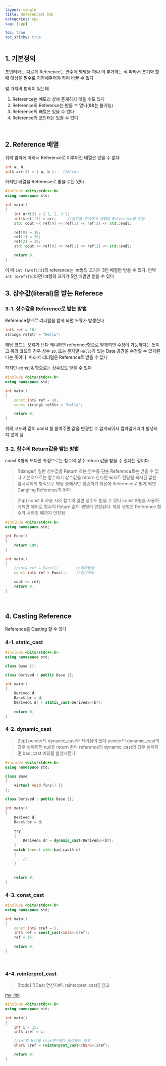 ```yaml
---
layout: single
title: Reference의 성질
categories: cpp
tag: [cpp]

toc: true
toc_sticky: true
---
```


## 1. 기본정의
포인터와는 다르게 Reference는 변수에 별명을 하나 더 추가하는 식
따라서 초기화 할 때 대상을 필수로 지정해주어야 하며 바꿀 수 없다

몇 가지의 법칙이 있는데
1. Reference는 메모리 상에 존재하지 않을 수도 있다
2. Reference의 Reference는 만들 수 없다(&&는 불가능)
3. Reference의 배열은 있을 수 없다
4. Reference의 포인터는 있을 수 없다

   
   
## 2. Reference 배열
위의 법칙에 따라서 Reference로 이루어진 배열은 있을 수 없다
```cpp
int a, b;
int& arr[2] = { a, b };   //Error
```

하지만 배열을 Reference로 받을 수는 있다.
```cpp
#include <bits/stdc++.h>
using namespace std;

int main()
{
	int arr[3] = { 1, 2, 3 };
	int(&ref)[3] = arr;		//괄호를 추가해서 배열의 Reference를 만듦
	std::cout << ref[0] << ref[1] << ref[2] << std::endl;

	ref[0] = 10;
	ref[1] = 20;
	ref[2] = 30;
	std::cout << ref[0] << ref[1] << ref[2] << std::endl;

	return 0;
}
```
이 때 `int (&ref)[3]`의 reference는 int형의 크기가 3인 배열만 받을 수 있다.
만약 `int (&ref)[5]`라면 int형의 크기가 5인 배열만 받을 수 있다
   
   
## 3. 상수값(literal)을 받는 Referece
### 3-1. 상수값을 Reference로 받는 방법
Reference형으로 리터럴을 받게 되면 오류가 발생한다
```cpp
int& ref = 10;
string& refStr = "Hello";
```
해당 코드는 오류가 난다
왜냐하면 reference형으로 받게되면 수정이 가능하다는 뜻이고
위의 코드의 경우 상수 `10`, 또는 문자열 `Hello`가 있는 Data 공간을 수정할 수 있게된다는 뜻이다.
따라서 리터럴은 Reference로 받을 수 없다

하지만 const & 형으로는 상수값도 받을 수 있다
```cpp
#include <bits/stdc++.h>
using namespace std;

int main()
{
	const int& ref = 10;
	const string& refStr = "Hello";

	return 0;
}
```
위의 코드와 같이 const 를 붙여주면 값을 변경할 수 없게되어서 컴파일에러가 발생하지 않게 됨

### 3-2. 함수의 Return값을 받는 방법
const &형의 또다른 특징으로는 함수의 상수 return 값을 받을 수 있다는 점이다.

> [!danger] 일반 상수값을 Return 하는 함수를 단순 Reference로는 받을 수 없다
> 기본적으로는 함수에서 상수값을 return 한다면 복사로 전달됨
> 복사된 값은 임시객체의 형식으로 해당 줄에서만 생존하기 때문에 Reference로 받게 되면
> Dangling Reference가 된다

> [!tip] const & 사용 시의 함수의 일반 상수도 받을 수 있다
> const &형을 사용하게되면 예외로 함수의 Return 값의 생명이 연장된다.
> 해당 생명은 Reference 함수가 사라질 때까지 연장됨
```cpp
#include <bits/stdc++.h>
using namespace std;

int Func()
{
	return 100;
}

int main()
{
	//int& ref = Func();		//에러발생
	const int& ref = Func();	//정상작동

	cout << ref;
	return 0;
}
```
   
   
## 4. Casting Reference
Reference를 Casting 할 수 있다

### 4-1. static_cast
```cpp
#include <bits/stdc++.h>
using namespace std;

class Base {};

class Derived : public Base {};

int main()
{
	Derived d;
	Base& br = d;
	Derived& dr = static_cast<Derived&>(br);
	
	return 0;
}
```

### 4-2. dynamic_cast
> [!tip] pointer의 dynamic_cast와 차이점이 있다
> pointer의 dynamic_cast의 경우 실패하면 null을 return 한다
> reference의 dynamic_cast의 경우 실패하면 bad_cast 예외를 발생시킨다
```cpp
#include <bits/stdc++.h>
using namespace std;

class Base 
{
	virtual void func() {}
};

class Derived : public Base {};

int main()
{
	Derived d;
	Base& br = d;
	
	try
	{
		Derived& dr = dynamic_cast<Derived&>(br);
	}
	catch (const std::bad_cast& e)
	{
		//...
	}
	
	
	return 0;
}
```

### 4-3. const_cast
```cpp
#include <bits/stdc++.h>
using namespace std;

int main()
{
	const int& cref = 5;
	int& ref = const_cast<int&>(cref);
	ref = 15;
	
	return 0;
}
```
   
### 4-4. reinterpret_cast
> [!todo] [[Cast 연산자#1. reinterpret_cast]] 참고

[my link](/Cpp/CppSolid)

```cpp
#include <bits/stdc++.h>
using namespace std;

int main()
{
	int i = 15;
	int& iref = i;

	//int의 bit를 char변수에다 밀어넣는 행위
	char& cref = reinterpret_cast<char&>(iref);

	return 0;
}
```
